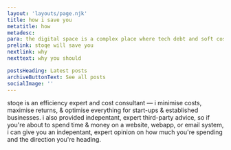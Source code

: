 ```yaml
---
layout: 'layouts/page.njk'
title: how i save you
metatitle: how
metadesc: 
para: the digital space is a complex place where tech debt and soft costs kill business. I stay up-to-date in the space finding new opportunites for growth, savings, & improvements; saving you time, money, & migraines in the process.
prelink: stoqe will save you
nextlink: why
nexttext: why you should

postsHeading: Latest posts
archiveButtonText: See all posts
socialImage: ''
---
```


stoqe is an efficiency expert and cost consultant — i minimise costs, maximise returns, & optimise everything for start-ups & established businesses. i also provided indepentant, expert third-party advice, so if you're about to spend time & money on a website, webapp, or email system, i can give you an indepentant, expert opinion on how much you're spending and the direction you're heading.